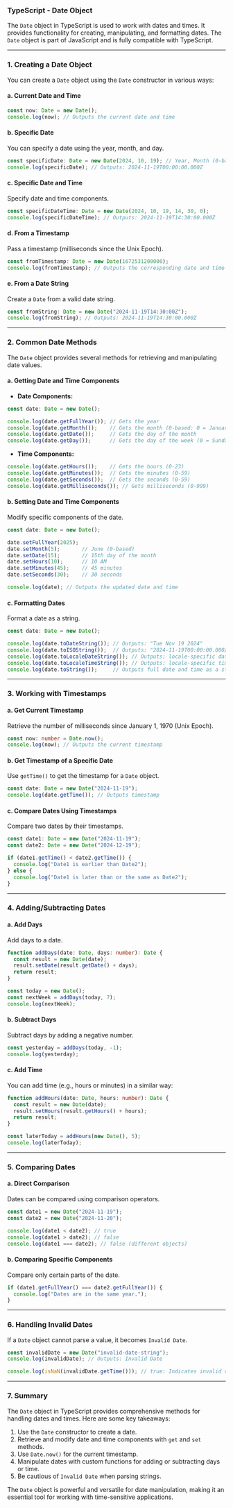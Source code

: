 ### TypeScript - Date Object

The `Date` object in TypeScript is used to work with dates and times. It provides functionality for creating, manipulating, and formatting dates. The `Date` object is part of JavaScript and is fully compatible with TypeScript.

---

### **1. Creating a Date Object**

You can create a `Date` object using the `Date` constructor in various ways:

#### **a. Current Date and Time**
```typescript
const now: Date = new Date();
console.log(now); // Outputs the current date and time
```

#### **b. Specific Date**
You can specify a date using the year, month, and day.

```typescript
const specificDate: Date = new Date(2024, 10, 19); // Year, Month (0-based), Day
console.log(specificDate); // Outputs: 2024-11-19T00:00:00.000Z
```

#### **c. Specific Date and Time**
Specify date and time components.

```typescript
const specificDateTime: Date = new Date(2024, 10, 19, 14, 30, 0);
console.log(specificDateTime); // Outputs: 2024-11-19T14:30:00.000Z
```

#### **d. From a Timestamp**
Pass a timestamp (milliseconds since the Unix Epoch).

```typescript
const fromTimestamp: Date = new Date(1672531200000);
console.log(fromTimestamp); // Outputs the corresponding date and time
```

#### **e. From a Date String**
Create a `Date` from a valid date string.

```typescript
const fromString: Date = new Date("2024-11-19T14:30:00Z");
console.log(fromString); // Outputs: 2024-11-19T14:30:00.000Z
```

---

### **2. Common Date Methods**

The `Date` object provides several methods for retrieving and manipulating date values.

#### **a. Getting Date and Time Components**
- **Date Components:**
```typescript
const date: Date = new Date();

console.log(date.getFullYear()); // Gets the year
console.log(date.getMonth());    // Gets the month (0-based: 0 = January)
console.log(date.getDate());     // Gets the day of the month
console.log(date.getDay());      // Gets the day of the week (0 = Sunday)
```

- **Time Components:**
```typescript
console.log(date.getHours());    // Gets the hours (0-23)
console.log(date.getMinutes());  // Gets the minutes (0-59)
console.log(date.getSeconds());  // Gets the seconds (0-59)
console.log(date.getMilliseconds()); // Gets milliseconds (0-999)
```

#### **b. Setting Date and Time Components**
Modify specific components of the date.

```typescript
const date: Date = new Date();

date.setFullYear(2025);
date.setMonth(5);       // June (0-based)
date.setDate(15);       // 15th day of the month
date.setHours(10);      // 10 AM
date.setMinutes(45);    // 45 minutes
date.setSeconds(30);    // 30 seconds

console.log(date); // Outputs the updated date and time
```

#### **c. Formatting Dates**
Format a date as a string.

```typescript
const date: Date = new Date();

console.log(date.toDateString()); // Outputs: "Tue Nov 19 2024"
console.log(date.toISOString());  // Outputs: "2024-11-19T00:00:00.000Z"
console.log(date.toLocaleDateString()); // Outputs: locale-specific date (e.g., "11/19/2024" in US)
console.log(date.toLocaleTimeString()); // Outputs: locale-specific time
console.log(date.toString());     // Outputs full date and time as a string
```

---

### **3. Working with Timestamps**

#### **a. Get Current Timestamp**
Retrieve the number of milliseconds since January 1, 1970 (Unix Epoch).

```typescript
const now: number = Date.now();
console.log(now); // Outputs the current timestamp
```

#### **b. Get Timestamp of a Specific Date**
Use `getTime()` to get the timestamp for a `Date` object.

```typescript
const date: Date = new Date("2024-11-19");
console.log(date.getTime()); // Outputs timestamp
```

#### **c. Compare Dates Using Timestamps**
Compare two dates by their timestamps.

```typescript
const date1: Date = new Date("2024-11-19");
const date2: Date = new Date("2024-12-19");

if (date1.getTime() < date2.getTime()) {
  console.log("Date1 is earlier than Date2");
} else {
  console.log("Date1 is later than or the same as Date2");
}
```

---

### **4. Adding/Subtracting Dates**

#### **a. Add Days**
Add days to a date.

```typescript
function addDays(date: Date, days: number): Date {
  const result = new Date(date);
  result.setDate(result.getDate() + days);
  return result;
}

const today = new Date();
const nextWeek = addDays(today, 7);
console.log(nextWeek);
```

#### **b. Subtract Days**
Subtract days by adding a negative number.

```typescript
const yesterday = addDays(today, -1);
console.log(yesterday);
```

#### **c. Add Time**
You can add time (e.g., hours or minutes) in a similar way:

```typescript
function addHours(date: Date, hours: number): Date {
  const result = new Date(date);
  result.setHours(result.getHours() + hours);
  return result;
}

const laterToday = addHours(new Date(), 5);
console.log(laterToday);
```

---

### **5. Comparing Dates**

#### **a. Direct Comparison**
Dates can be compared using comparison operators.

```typescript
const date1 = new Date("2024-11-19");
const date2 = new Date("2024-11-20");

console.log(date1 < date2); // true
console.log(date1 > date2); // false
console.log(date1 === date2); // false (different objects)
```

#### **b. Comparing Specific Components**
Compare only certain parts of the date.

```typescript
if (date1.getFullYear() === date2.getFullYear()) {
  console.log("Dates are in the same year.");
}
```

---

### **6. Handling Invalid Dates**

If a `Date` object cannot parse a value, it becomes `Invalid Date`.

```typescript
const invalidDate = new Date("invalid-date-string");
console.log(invalidDate); // Outputs: Invalid Date

console.log(isNaN(invalidDate.getTime())); // true: Indicates invalid date
```

---

### **7. Summary**

The `Date` object in TypeScript provides comprehensive methods for handling dates and times. Here are some key takeaways:

1. Use the `Date` constructor to create a date.
2. Retrieve and modify date and time components with `get` and `set` methods.
3. Use `Date.now()` for the current timestamp.
4. Manipulate dates with custom functions for adding or subtracting days or time.
5. Be cautious of `Invalid Date` when parsing strings.

The `Date` object is powerful and versatile for date manipulation, making it an essential tool for working with time-sensitive applications.

